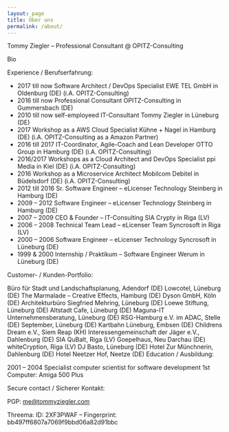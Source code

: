 ```yaml
---
layout: page
title: Über uns
permalink: /about/
---
```


Tommy Ziegler – Professional Consultant @ OPITZ-Consulting

Bio

Experience / Berufserfahrung:

- 2017 till now
Software Architect / DevOps Specialist
EWE TEL GmbH in Oldenburg (DE) (i.A. OPITZ-Consulting)
- 2016 till now
Professional Consultant
OPITZ-Consulting in Gummersbach (DE)
- 2010 till now
self-employeed IT-Consultant
Tommy Ziegler in Lüneburg (DE)
- 2017
Workshop as a AWS Cloud Specialist
Kühne + Nagel in Hamburg (DE) (i.A. OPITZ-Consulting as a Amazon Partner)
- 2016 till 2017
IT-Coordinator, Agile-Coach and Lean Developer
OTTO Group in Hamburg (DE) (i.A. OPITZ-Consulting)
- 2016/2017
Workshops as a Cloud Architect and DevOps Specialist
ppi Media in Kiel (DE) (i.A. OPITZ-Consulting)
- 2016
Workshop as a Microservice Architect
Mobilcom Debitel in Büdelsdorf (DE) (i.A. OPITZ-Consulting)
- 2012 till 2016
Sr. Software Engineer – eLicenser Technology
Steinberg in Hamburg (DE)
- 2009 – 2012
Software Engineer – eLicenser Technology
Steinberg in Hamburg (DE)
- 2007 – 2009
CEO & Founder – IT-Consulting
SIA Crypty in Riga (LV)
- 2006 – 2008
Technical Team Lead – eLicenser Team
Syncrosoft in Riga (LV)
- 2000 – 2006
Software Engineer – eLicenser Technology
Syncrosoft in Lüneburg (DE)
- 1999 & 2000
Internship / Praktikum – Software Engineer
Werum in Lüneburg (DE)


Customer- / Kunden-Portfolio:

Büro für Stadt und Landschaftsplanung, Adendorf (DE)
Lowcotel, Lüneburg (DE)
The Marmalade – Creative Effects, Hamburg (DE)
Dyson GmbH, Köln (DE)
Architekturbüro Siegfried Mehring, Lüneburg (DE)
Loewe Stiftung, Lüneburg (DE)
Altstadt Cafe, Lüneburg (DE)
Maguna-IT Unternehmensberatung, Lüneburg (DE)
RSG-Hamburg e.V. im ADAC, Stelle (DE)
September, Lüneburg (DE)
Kartbahn Lüneburg, Embsen (DE)
Childrens Dream e.V., Siem Reap (KH)
Interessengemeinschaft der Jäger e.V., Dahlenburg (DE)
SIA QuBalt, Riga (LV)
Goepelhaus, Neu Darchau (DE)
whiteCryption, Riga (LV)
DJ Basto, Lüneburg (DE)
Hotel Zur Münchnerin, Dahlenburg (DE)
Hotel Neetzer Hof, Neetze (DE)
Education / Ausbildung:

2001 – 2004
Specialist computer scientist for software development
1st Computer: Amiga 500 Plus

Secure contact / Sicherer Kontakt:

PGP:
 me@tommyziegler.com

Threema:
 ID: 2XF3PWAF – Fingerprint: bb497ff6807a7069f9bbd06a82d91bbc